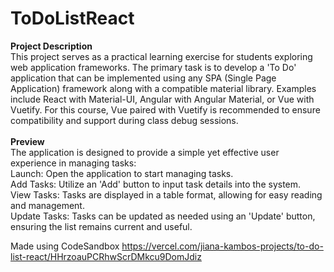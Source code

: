 # ToDoListReact

**Project Description**
<br>
This project serves as a practical learning exercise for students exploring web application frameworks. The primary task is to develop a 'To Do' application that can be implemented using any SPA (Single Page Application) framework along with a compatible material library. Examples include React with Material-UI, Angular with Angular Material, or Vue with Vuetify. For this course, Vue paired with Vuetify is recommended to ensure compatibility and support during class debug sessions.
<br>
<br>
**Preview**<br>
The application is designed to provide a simple yet effective user experience in managing tasks:
<br>
Launch: Open the application to start managing tasks.
<br>
Add Tasks: Utilize an 'Add' button to input task details into the system.
<br>
View Tasks: Tasks are displayed in a table format, allowing for easy reading and management.
<br>
Update Tasks: Tasks can be updated as needed using an 'Update' button, ensuring the list remains current and useful.
<br>




Made using CodeSandbox
https://vercel.com/jiana-kambos-projects/to-do-list-react/HHrzoauPCRhwScrDMkcu9DomJdiz

